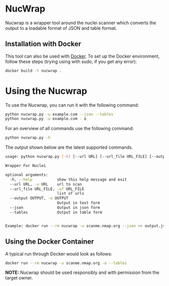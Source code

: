 # NucWrap

Nucwrap is a wrapper tool around the nuclei scanner which converts the output to a loadable format of JSON and table format.


## Installation with Docker
This tool can also be used with [Docker](https://www.docker.com/). To set up the Docker environment, follow these steps (trying using with sudo, if you get any error):

```bash
docker build -t nucwrap .
```

# Using the Nucwrap
To use the Nucwrap, you can run it with the following command:
```bash
python nucwrap.py -u example.com --json --tables
python nucwrap.py -u example.com - o 
```

For an overview of all commands use the following command:

```bash
python nucwrap.py -h
```

The output shown below are the latest supported commands.

```bash
usage: python nucwrap.py [-h] [--url URL] [--url_file URL_FILE] [--output OUTPUT] [--json] [--tables]

Wrapper For Nuclei

optional arguments:
  -h, --help           show this help message and exit
  --url URL, -u URL    url to scan
  --url_file URL_FILE, -uf URL_FILE
                       list of urls
  --output OUTPUT, -o OUTPUT
                       Output in text form
  --json               Output in json form
  --tables             Output in table form


Example: docker run --rm nucwrap -u scanme.nmap.org --json >> output.json
```

## Using the Docker Container

A typical run through Docker would look as follows:

```bash
docker run --rm nucwrap -u scanme.nmap.org -o --tables
```

**NOTE:** Nucwrap should be used responsibly and with permission from the target owner.
